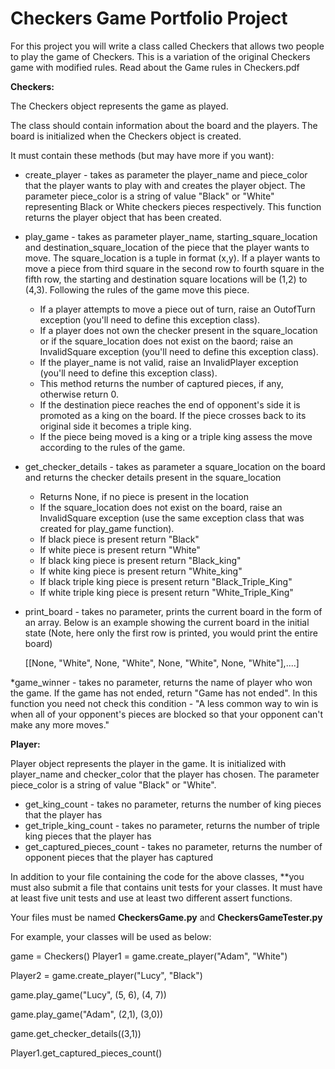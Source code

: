 # Checkers Game Portfolio Project

For this project you will write a class called Checkers that allows two people to play the game of Checkers. This is a variation of the original Checkers game with modified rules. 
Read about the Game rules in Checkers.pdf


**Checkers:**

The Checkers object represents the game as played. 

The class should contain information about the board and the players. The board is initialized when the Checkers object is created.

It must contain these methods (but may have more if you want):
* create_player - takes as parameter the player_name and piece_color that the player wants to play with and creates the player object. The parameter piece_color is a string of value "Black" or "White" representing Black or White checkers pieces respectively. This function returns the player object that has been created.

* play_game - takes as parameter player_name, starting_square_location and destination_square_location of the piece that the player wants to move. The square_location is a tuple in format (x,y). If a player wants to move a piece from third square in the second row to fourth square in the fifth row, the starting and destination square locations will be (1,2) to (4,3). Following the rules of the game move this piece.
    
    * If a player attempts to move a piece out of turn, raise an OutofTurn exception (you'll need to define this exception class).
    * If a player does not own the checker present in the square_location or if the square_location does not exist on the baord; raise an InvalidSquare exception (you'll need to define this exception class).
    * If the player_name is not valid, raise an InvalidPlayer exception (you'll need to define this exception class).
    * This method returns the number of captured pieces, if any, otherwise return 0.
    * If the destination piece reaches the end of opponent's side it is promoted as a king on the board. If the piece crosses back to its original side it becomes a triple king.
    * If the piece being moved is a king or a triple king assess the move according to the rules of the game.
  
* get_checker_details - takes as parameter a square_location on the board and returns the checker details present in the square_location
    * Returns None, if no piece is present in the location
    * If the square_location does not exist on the board, raise an InvalidSquare exception (use the same exception class that was created for play_game function). 
    * If black piece is present return "Black"
    * If white piece is present return "White"
    * If black king piece is present return "Black_king"
    * If white king piece is present return "White_king"
    * If black triple king piece is present return "Black_Triple_King"
    * If white triple king piece is present return "White_Triple_King"
  

* print_board - takes no parameter, prints the current board in the form of an array. Below is an example showing the current board in the initial state (Note, here only the first row is printed, you would print the entire board)

  [[None, "White", None, "White", None, "White", None, "White"],....]

*game_winner - takes no parameter, returns the name of player who won the game.
  If the game has not ended, return "Game has not ended". In this function you need not check this condition - "A less common way to win is when all of your opponent's pieces are blocked so that your opponent can't make any more moves."

**Player:**

Player object represents the player in the game. It is initialized with player_name and checker_color that the player has chosen. The parameter piece_color is a string of value "Black" or "White".

* get_king_count - takes no parameter, returns the number of king pieces that the player has
* get_triple_king_count - takes no parameter, returns the number of triple king pieces that the player has
* get_captured_pieces_count - takes no parameter, returns the number of opponent pieces that the player has captured

In addition to your file containing the code for the above classes, **you must also submit a file that contains unit tests for your classes.  It must have at least five unit tests and use at least two different assert functions.  

Your files must be named **CheckersGame.py** and **CheckersGameTester.py**

For example, your classes will be used as below:

game = Checkers()
Player1 = game.create_player("Adam", "White")

Player2 = game.create_player("Lucy", "Black")

game.play_game("Lucy", (5, 6), (4, 7))

game.play_game("Adam", (2,1), (3,0))

game.get_checker_details((3,1))

Player1.get_captured_pieces_count()
